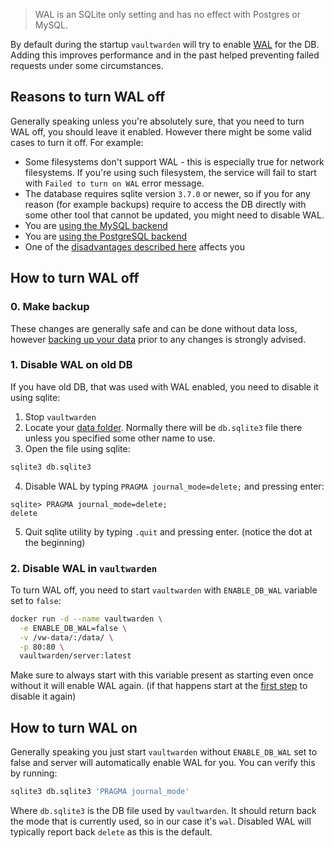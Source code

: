 > WAL is an SQLite only setting and has no effect with Postgres or MySQL.

By default during the startup `vaultwarden` will try to enable [WAL](https://sqlite.org/wal.html) for the DB. Adding this improves performance and in the past helped preventing failed requests under some circumstances.

## Reasons to turn WAL off

Generally speaking unless you're absolutely sure, that you need to turn WAL off, you should leave it enabled. However there might be some valid cases to turn it off. For example:

* Some filesystems don't support WAL - this is especially true for network filesystems. If you're using such filesystem, the service will fail to start with `Failed to turn on WAL` error message.
* The database requires sqlite version `3.7.0` or newer, so if you for any reason (for example backups) require to access the DB directly with some other tool that cannot be updated, you might need to disable WAL.
* You are [using the MySQL backend](https://github.com/dani-garcia/vaultwarden/wiki/Using-the-MySQL-Backend)
* You are [using the PostgreSQL backend](https://github.com/dani-garcia/vaultwarden/wiki/Using-the-PostgreSQL-Backend)
* One of the [disadvantages described here](https://sqlite.org/wal.html#advantages) affects you

## How to turn WAL off

### 0. Make backup

These changes are generally safe and can be done without data loss, however [backing up your data](https://github.com/dani-garcia/vaultwarden/wiki/Backing-up-your-vault) prior to any changes is strongly advised.

### 1. Disable WAL on old DB

If you have old DB, that was used with WAL enabled, you need to disable it using sqlite:
1. Stop `vaultwarden`
2. Locate your [data folder](https://github.com/dani-garcia/vaultwarden/wiki/Changing-persistent-data-location). Normally there will be `db.sqlite3` file there unless you specified some other name to use.
3. Open the file using sqlite:

```bash
sqlite3 db.sqlite3
```
4. Disable WAL by typing `PRAGMA journal_mode=delete;` and pressing enter:

```
sqlite> PRAGMA journal_mode=delete;
delete
```
5. Quit sqlite utility by typing `.quit` and pressing enter. (notice the dot at the beginning)

### 2. Disable WAL in `vaultwarden`

To turn WAL off, you need to start `vaultwarden` with `ENABLE_DB_WAL` variable set to `false`:

```bash
docker run -d --name vaultwarden \
  -e ENABLE_DB_WAL=false \
  -v /vw-data/:/data/ \
  -p 80:80 \
  vaultwarden/server:latest
```
Make sure to always start with this variable present as starting even once without it will enable WAL again. (if that happens start at the [first step](#1-disable-wal-on-old-db) to disable it again)

## How to turn WAL on

Generally speaking you just start `vaultwarden` without `ENABLE_DB_WAL` set to false and server will automatically enable WAL for you. You can verify this by running:

```bash
sqlite3 db.sqlite3 'PRAGMA journal_mode'
```

Where `db.sqlite3` is the DB file used by `vaultwarden`. It should return back the mode that is currently used, so in our case it's `wal`. Disabled WAL will typically report back `delete` as this is the default.